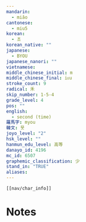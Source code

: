 ```yaml
---
mandarin:
  - miǎo
cantonese:
  - miu5
korean:
  - 초
korean_native: ""
japanese:
  - BYOU
japanese_nanori: ""
vietnamese:
middle_chinese_initial: m
middle_chinese_final: iᴇu
stroke_count: 9
radical: 禾
skip_number: 1-5-4
grade_level: 4
pos: ""
english:
  - second (time)
羅馬字: myou
韓文: 묫
joyo_level: "2"
hsk_level: ""
hanmun_edu_level: 高等
danayo_id: 4196
mc_id: 6507
graphemic_classification: 少
stand_in: "TRUE"
aliases:
---
```

```meta-bind-embed
[[nav/char_info]]
```

# Notes
